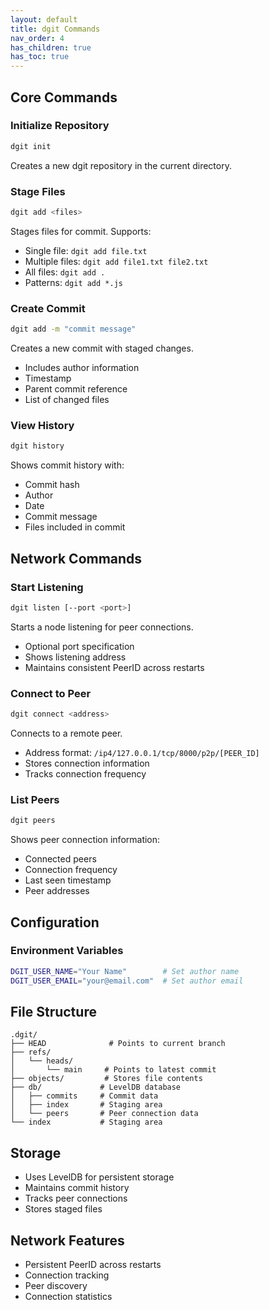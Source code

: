 ```yaml
---
layout: default
title: dgit Commands
nav_order: 4
has_children: true
has_toc: true
---
```


## Core Commands

### Initialize Repository

```bash
dgit init
```

Creates a new dgit repository in the current directory.

### Stage Files

```bash
dgit add <files>
```

Stages files for commit. Supports:

- Single file: `dgit add file.txt`
- Multiple files: `dgit add file1.txt file2.txt`
- All files: `dgit add .`
- Patterns: `dgit add *.js`

### Create Commit

```bash
dgit add -m "commit message"
```

Creates a new commit with staged changes.

- Includes author information
- Timestamp
- Parent commit reference
- List of changed files

### View History

```bash
dgit history
```

Shows commit history with:

- Commit hash
- Author
- Date
- Commit message
- Files included in commit

## Network Commands

### Start Listening

```bash
dgit listen [--port <port>]
```

Starts a node listening for peer connections.

- Optional port specification
- Shows listening address
- Maintains consistent PeerID across restarts

### Connect to Peer

```bash
dgit connect <address>
```

Connects to a remote peer.

- Address format: `/ip4/127.0.0.1/tcp/8000/p2p/[PEER_ID]`
- Stores connection information
- Tracks connection frequency

### List Peers

```bash
dgit peers
```

Shows peer connection information:

- Connected peers
- Connection frequency
- Last seen timestamp
- Peer addresses

## Configuration

### Environment Variables

```bash
DGIT_USER_NAME="Your Name"        # Set author name
DGIT_USER_EMAIL="your@email.com"  # Set author email
```

## File Structure

```
.dgit/
├── HEAD              # Points to current branch
├── refs/
│   └── heads/
│       └── main     # Points to latest commit
├── objects/         # Stores file contents
├── db/             # LevelDB database
│   ├── commits     # Commit data
│   ├── index       # Staging area
│   └── peers       # Peer connection data
└── index           # Staging area
```

## Storage

- Uses LevelDB for persistent storage
- Maintains commit history
- Tracks peer connections
- Stores staged files

## Network Features

- Persistent PeerID across restarts
- Connection tracking
- Peer discovery
- Connection statistics
